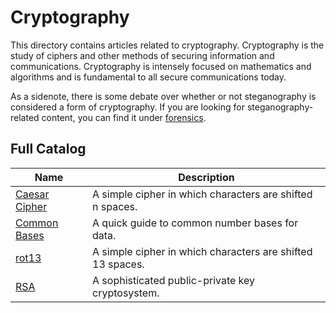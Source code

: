 # Cryptography

This directory contains articles related to cryptography. Cryptography is the study of ciphers and other methods of securing information and communications. Cryptography is intensely focused on mathematics and algorithms and is fundamental to all secure communications today.

As a sidenote, there is some debate over whether or not steganography is considered a form of cryptography. If you are looking for steganography-related content, you can find it under [forensics](../forensics/).

## Full Catalog

| Name                                         | Description                                                      |
| -------------------------------------------- | ---------------------------------------------------------------- |
| [Caesar Cipher](./caesar-cipher.md)          | A simple cipher in which characters are shifted n spaces.        |
| [Common Bases](./common-bases.md)            | A quick guide to common number bases for data.                   |
| [rot13](./rot13.md)                          | A simple cipher in which characters are shifted 13 spaces.       |
| [RSA](./rsa.md)                              | A sophisticated public-private key cryptosystem.                 |
